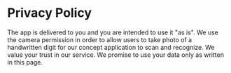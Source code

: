 # Privacy Policy

The app is delivered to you and you are intended to use it "as is".
We use the camera permission in order to allow users to take photo of a handwritten digit for our concept application to scan and recognize.
We value your trust in our service. We promise to use your data only as written in this page.
